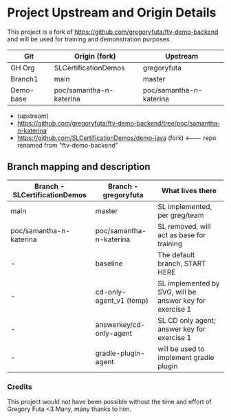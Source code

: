 # Project Upstream and Origin Details

This project is a fork of https://github.com/gregoryfuta/ftv-demo-backend and will be used for training and demonstration purposes.

<!-- https://www.tablesgenerator.com/markdown_tables# -->

| Git       | Origin (fork)           | Upstream                |
|-----------|-------------------------|-------------------------|
| GH Org    | SLCertificationDemos    | gregoryfuta             |
| Branch1   | main                    | master                  |
| Demo-base | poc/samantha-n-katerina | poc/samantha-n-katerina |

- (upstream)
- https://github.com/gregoryfuta/ftv-demo-backend/tree/poc/samantha-n-katerina
- https://github.com/SLCertificationDemos/demo-java (fork) <--- repo renamed from "ftv-demo-backend"

## Branch mapping and description

| Branch - SLCertificationDemos | Branch - gregoryfuta    | What lives there                                         |
|-------------------------------|-------------------------|----------------------------------------------------------|
| main                          | master                  | SL implemented, per greg/team                            |
| poc/samantha-n-katerina       | poc/samantha-n-katerina | SL removed, will act as base for training                | 
| -                             | baseline                | The default branch, START HERE                           | 
| -                             | cd-only-agent_v1 (temp) | SL implemented by SVG, will be answer key for exercise 1 |
| -                             | answerkey/cd-only-agent | SL CD only agent; answer key for exercise 1              |
| -                             | gradle-plugin-agent     | will be used to implement gradle plugin                  |


### Credits

This project would not have been possible without the time and effort of Gregory Futa <3 Many, many thanks to him.
